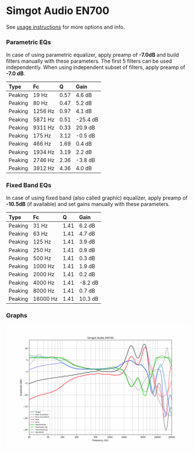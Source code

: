 # Simgot Audio EN700
See [usage instructions](https://github.com/jaakkopasanen/AutoEq#usage) for more options and info.

### Parametric EQs
In case of using parametric equalizer, apply preamp of **-7.0dB** and build filters manually
with these parameters. The first 5 filters can be used independently.
When using independent subset of filters, apply preamp of **-7.0 dB**.

| Type    | Fc      |    Q | Gain     |
|:--------|:--------|:-----|:---------|
| Peaking | 19 Hz   | 0.57 | 4.6 dB   |
| Peaking | 80 Hz   | 0.47 | 5.2 dB   |
| Peaking | 1256 Hz | 0.97 | 4.1 dB   |
| Peaking | 5871 Hz | 0.51 | -25.4 dB |
| Peaking | 9311 Hz | 0.33 | 20.9 dB  |
| Peaking | 175 Hz  | 3.12 | -0.5 dB  |
| Peaking | 466 Hz  | 1.69 | 0.4 dB   |
| Peaking | 1934 Hz | 3.19 | 2.2 dB   |
| Peaking | 2746 Hz | 2.36 | -3.8 dB  |
| Peaking | 3912 Hz | 4.36 | 4.0 dB   |

### Fixed Band EQs
In case of using fixed band (also called graphic) equalizer, apply preamp of **-10.5dB**
(if available) and set gains manually with these parameters.

| Type    | Fc       |    Q | Gain    |
|:--------|:---------|:-----|:--------|
| Peaking | 31 Hz    | 1.41 | 6.2 dB  |
| Peaking | 63 Hz    | 1.41 | 4.7 dB  |
| Peaking | 125 Hz   | 1.41 | 3.9 dB  |
| Peaking | 250 Hz   | 1.41 | 0.9 dB  |
| Peaking | 500 Hz   | 1.41 | 0.3 dB  |
| Peaking | 1000 Hz  | 1.41 | 1.9 dB  |
| Peaking | 2000 Hz  | 1.41 | 0.2 dB  |
| Peaking | 4000 Hz  | 1.41 | -8.2 dB |
| Peaking | 8000 Hz  | 1.41 | 0.7 dB  |
| Peaking | 16000 Hz | 1.41 | 10.3 dB |

### Graphs
![](./Simgot%20Audio%20EN700.png)